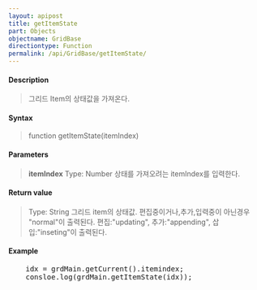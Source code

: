 ```yaml
---
layout: apipost
title: getItemState
part: Objects
objectname: GridBase
directiontype: Function
permalink: /api/GridBase/getItemState/
---
```



#### Description

> 그리드 Item의 상태값을 가져온다.

#### Syntax

> function getItemState(itemIndex)

#### Parameters

> **itemIndex**
> Type: Number
> 상태를 가져오려는 itemIndex를 입력한다.

#### Return value

> Type: String
> 그리드 item의 상태값. 편집중이거나,추가,입력중이 아닌경우 "normal"이 출력된다.
> 편집:"updating", 추가:"appending", 삽입:"inseting"이 출력된다.

#### Example

<pre class="prettyprint">
    idx = grdMain.getCurrent().itemindex;
    consloe.log(grdMain.getItemState(idx));
</pre>
